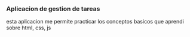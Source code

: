### Aplicacion de gestion de tareas 
esta aplicacion me permite practicar los conceptos basicos que aprendi sobre html, css, js
